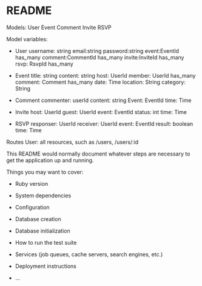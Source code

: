 # README
Models:
User
Event
Comment
Invite
RSVP

Model variables:
* User
username: string
email:string
password:string
event:EventId has_many
comment:CommentId has_many
invite:InviteId has_many
rsvp: RsvpId has_many

* Event
title: string
content: string
host: UserId
member: UserId has_many
comment: Comment has_many
date: Time
location: String
category: String

* Comment
commenter: userId
content: string
Event: EventId
time: Time

* Invite
host: UserId
guest: UserId
event: EventId
status: int
time: Time

* RSVP
responser: UserId
receiver: UserId
event: EventId
result: boolean
time: Time

Routes
User: all resources, such as /users, /users/:id



This README would normally document whatever steps are necessary to get the
application up and running.

Things you may want to cover:

* Ruby version

* System dependencies

* Configuration

* Database creation

* Database initialization

* How to run the test suite

* Services (job queues, cache servers, search engines, etc.)

* Deployment instructions

* ...


